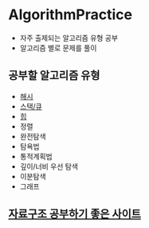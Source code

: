 # AlgorithmPractice
  
- 자주 출제되는 알고리즘 유형 공부
- 알고리즘 별로 문제를 풀이

## 공부할 알고리즘 유형

- [해시](https://github.com/central1214/AlgorithmPractice/tree/main/HashMap)
- [스택/큐](https://github.com/TIL-Study-Group/TIL-Study/blob/main/Stack_Queue.md)
- [힙](https://github.com/rhkrdndud22/programus/blob/main/%ED%9E%99/heap.md)
- 정렬
- 완전탐색
- 탐욕법
- 통적계획법
- 깊이/너비 우선 탐색
- 이분탐색
- 그래프

## [자료구조 공부하기 좋은 사이트](https://opentutorials.org/module/1335)
